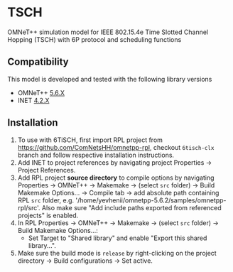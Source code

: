 # TSCH

OMNeT++ simulation model for IEEE 802.15.4e Time Slotted Channel Hopping (TSCH) with 6P protocol and scheduling functions

## Compatibility

This model is developed and tested with the following library versions

*  OMNeT++ [5.6.X](https://omnetpp.org/download/)
*  INET [4.2.X](https://github.com/inet-framework/inet/releases/download/v4.2.5/inet-4.2.5-src.tgz)

## Installation
1. To use with 6TiSCH, first import RPL project from https://github.com/ComNetsHH/omnetpp-rpl, checkout `6tisch-clx` branch and follow respective installation instructions.
2. Add INET to project references by navigating project Properties -> Project References.
3. Add RPL project **source directory** to compile options by navigating Properties -> OMNeT++ -> Makemake -> (select `src` folder) -> Build Makemake Options... -> Compile tab -> add absolute path containing RPL `src` folder, e.g. '/home/yevhenii/omnetpp-5.6.2/samples/omnetpp-rpl/src'. Also make sure "Add include paths exported from referenced projects" is enabled.
4. In RPL Properties -> OMNeT++ -> Makemake -> (select `src` folder) -> Build Makemake Options...: 
   - Set Target to "Shared library" and enable "Export this shared library...".
5. Make sure the build mode is `release` by right-clicking on the project directory -> Build configurations -> Set active.



